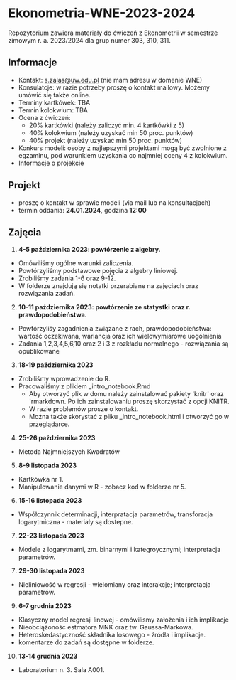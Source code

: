 # Ekonometria-WNE-2023-2024
Repozytorium zawiera materiały do ćwiczeń z Ekonometrii w semestrze zimowym r. a. 2023/2024 dla grup numer 303, 310, 311.

## Informacje
- Kontakt: s.zalas@uw.edu.pl (nie mam adresu w domenie WNE)
- Konsulatcje: w razie potrzeby proszę o kontakt mailowy. Możemy umówić się także online.
- Terminy kartkówek: TBA
- Termin kolokwium: TBA
- Ocena z ćwiczeń:
  - 20% kartkówki (należy zaliczyć min. 4 kartkówki z 5)
  - 40% kolokwium (należy uzyskać min 50 proc. punktów)
  - 40% projekt (należy uzyskać min 50 proc. punktów)
- Konkurs modeli: osoby z najlepszymi projektami mogą być zwolnione z egzaminu, pod warunkiem uzyskania co najmniej oceny 4 z kolokwium.
- Informacje o projekcie

## Projekt
- proszę o kontakt w sprawie modeli (via mail lub na konsultacjach)
- termin oddania: **24.01.2024**, godzina **12:00**

## Zajęcia
1. **4-5 października 2023: powtórzenie z algebry.**
  - Omówiliśmy ogólne warunki zaliczenia.
  - Powtórzyliśmy podstawowe pojęcia z algebry liniowej.
  - Zrobiliśmy zadania 1-6 oraz 9-12.
  - W folderze znajdują się notatki przerabiane na zajęciach oraz rozwiązania zadań.

2. **10-11 października 2023: powtórzenie ze statystki oraz r. prawdopodobieństwa.**
  - Powtórzyliśy zagadnienia związane z rach, prawdopodobieństwa: wartość oczekiwana, wariancja  oraz ich wielowymiarowe uogólnienia
  - Zadania 1,2,3,4,5,6,10 oraz 2 i 3 z rozkładu normalnego - rozwiązania są opublikowane

3. **18-19 października 2023**
  - Zrobiliśmy wprowadzenie do R.
  - Pracowaliśmy z plikiem _intro_notebook.Rmd
    - Aby otworzyć plik w domu należy zainstalować pakiety 'knitr' oraz 'rmarkdown. Po ich zainstalowaniu proszę skorzystać z opcji KNITR.
    - W razie problemów prosze o kontakt.
    - Można także skorystać z pliku _intro_notebook.html i otworzyć go w przeglądarce.

4. **25-26 października 2023**
  - Metoda Najmniejszych Kwadratów

5. **8-9 listopada 2023**
  - Kartkówka nr 1.
  - Manipulowanie danymi w R - zobacz kod w folderze nr 5.

6. **15-16 listopada 2023**
  - Współczynnik determinacji, interpratacja parametrów, transforacja logarytmiczna - materiały są dostepne.

7. **22-23 listopada 2023**
  - Modele z logarytmami, zm. binarnymi i kategroycznymi; interpretacja parametrów.

7. **29-30 listopada 2023**
  - Nieliniowość w regresji - wielomiany oraz interakcje; interpretacja parametrów.

9. **6-7 grudnia 2023**
  - Klasyczny model regresji linowej - omówilismy założenia i ich implikacje
  - Nieobciążoność estmatora MNK oraz tw. Gaussa-Markowa.
  - Heteroskedastyczność składnika losowego - źródła i implikacje.
  - komentarze do zadań są dostępne w folderze.

10. **13-14 grudnia 2023**
  - Laboratorium n. 3. Sala A001.
  
